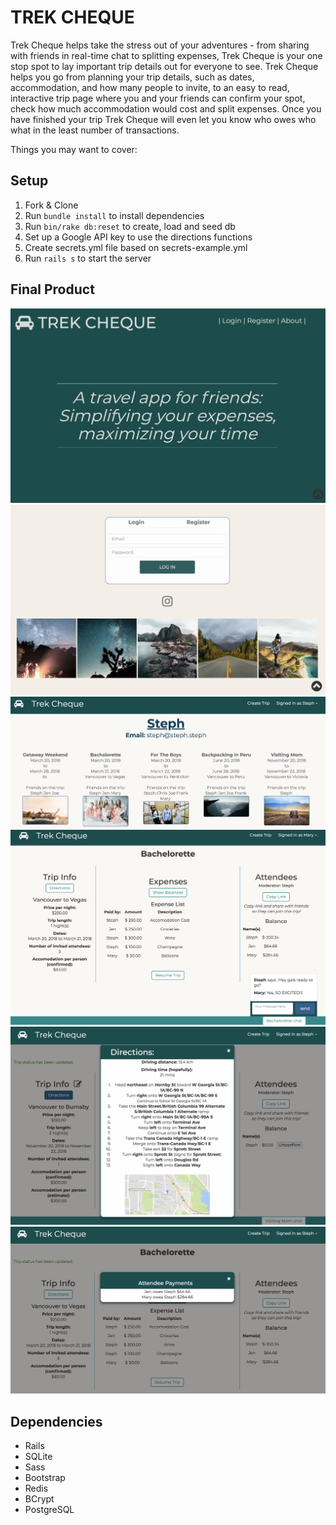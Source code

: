 # TREK CHEQUE

Trek Cheque helps take the stress out of your adventures - from sharing with friends in real-time chat to splitting expenses, Trek Cheque is your one stop spot to lay important trip details out for everyone to see. Trek Cheque helps you go from planning your trip details, such as dates, accommodation, and how many people to invite, to an easy to read, interactive trip page where you and your friends can confirm your spot, check how much accommodation would cost and split expenses. Once you have finished your trip Trek Cheque will even let you know who owes who what in the least number of transactions.

Things you may want to cover:

## Setup

1. Fork & Clone
2. Run `bundle install` to install dependencies
3. Run `bin/rake db:reset` to create, load and seed db
4. Set up a Google API key to use the directions functions
5. Create secrets.yml file based on secrets-example.yml
6. Run `rails s` to start the server

## Final Product

!["Intro Page"](https://raw.githubusercontent.com/SjS16/trekcheque/nukebranch/app/assets/images/readme-images/Screen%20Shot%202018-03-20%20at%205.32.50%20PM.png)
!["Login Page"](https://raw.githubusercontent.com/SjS16/trekcheque/nukebranch/app/assets/images/readme-images/Screen%20Shot%202018-03-20%20at%205.32.57%20PM.png)
!["User Home Page"](https://raw.githubusercontent.com/SjS16/trekcheque/nukebranch/app/assets/images/readme-images/Screen%20Shot%202018-03-20%20at%205.01.17%20PM.png)
!["Trips Home Page"](https://raw.githubusercontent.com/SjS16/trekcheque/nukebranch/app/assets/images/readme-images/Screen%20Shot%202018-03-20%20at%205.12.05%20PM.png)
!["Directions Modal"](https://raw.githubusercontent.com/SjS16/trekcheque/nukebranch/app/assets/images/readme-images/Screen%20Shot%202018-03-20%20at%205.09.44%20PM.png)
!["Balance Modal"](https://raw.githubusercontent.com/SjS16/trekcheque/nukebranch/app/assets/images/readme-images/Screen%20Shot%202018-03-20%20at%205.10.15%20PM.png)

## Dependencies

* Rails
* SQLite
* Sass
* Bootstrap
* Redis
* BCrypt
* PostgreSQL